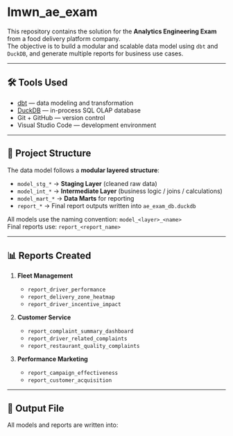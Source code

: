 # lmwn_ae_exam

This repository contains the solution for the **Analytics Engineering Exam** from a food delivery platform company.  
The objective is to build a modular and scalable data model using `dbt` and `DuckDB`, and generate multiple reports for business use cases.

---

## 🛠 Tools Used

- [dbt](https://www.getdbt.com/) — data modeling and transformation
- [DuckDB](https://duckdb.org/) — in-process SQL OLAP database
- Git + GitHub — version control
- Visual Studio Code — development environment

---

## 🧱 Project Structure

The data model follows a **modular layered structure**:

- `model_stg_*` → **Staging Layer** (cleaned raw data)
- `model_int_*` → **Intermediate Layer** (business logic / joins / calculations)
- `model_mart_*` → **Data Marts** for reporting
- `report_*` → Final report outputs written into `ae_exam_db.duckdb`

All models use the naming convention: `model_<layer>_<name>`  
Final reports use: `report_<report_name>`

---

## 📊 Reports Created

1. **Fleet Management**
   - `report_driver_performance`
   - `report_delivery_zone_heatmap`
   - `report_driver_incentive_impact`

2. **Customer Service**
   - `report_complaint_summary_dashboard`
   - `report_driver_related_complaints`
   - `report_restaurant_quality_complaints`

3. **Performance Marketing**
   - `report_campaign_effectiveness`
   - `report_customer_acquisition`

---

## 📁 Output File

All models and reports are written into:
